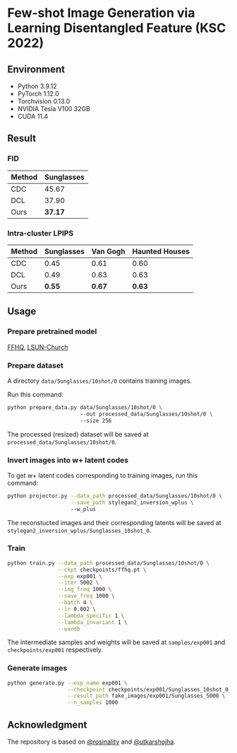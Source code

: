 # Few-shot Image Generation via Learning Disentangled Feature (KSC 2022)
## Environment
- Python 3.9.12
- PyTorch 1.12.0
- Torchvision 0.13.0
- NVIDIA Tesla V100 32GB
- CUDA 11.4

## Result
### FID
|Method|Sunglasses|  
|------|----------|
|CDC|45.67|
|DCL|37.90|
|Ours|**37.17**|
### Intra-cluster LPIPS
|Method|Sunglasses|Van Gogh|Haunted Houses|   
|--|--|--|--|
|CDC|0.45|0.61|0.60|
|DCL|0.49|0.63|0.63|
|Ours|**0.55**|**0.67**|**0.63**|

## Usage
### Prepare pretrained model
[FFHQ]( https://drive.google.com/file/d/1TQ_6x74RPQf03mSjtqUijM4MZEMyn7HI/view?usp=sharing), [LSUN-Church](https://drive.google.com/file/d/18NlBBI8a61aGBHA1Tr06DQYlf-DRrBOH/view?usp=sharing)
### Prepare dataset
A directory `data/Sunglasses/10shot/0` contains training images.  

Run this command:
```bash
python prepare_data.py data/Sunglasses/10shot/0 \ 
                       --out processed_data/Sunglasses/10shot/0 \ 
                       --size 256
```
The processed (resized) dataset will be saved at `processed_data/Sunglasses/10shot/0`.
### Invert images into w+ latent codes
To get w+ latent codes corresponding to training images, run this command:
```bash
python projector.py --data_path processed_data/Sunglasses/10shot/0 \
                    --save_path stylegan2_inversion_wplus \ 
                    --w_plus
```
The reconstucted images and their corresponding latents will be saved at `stylegan2_inversion_wplus/Sunglasses_10shot_0`.
### Train
```bash
python train.py --data_path processed_data/Sunglasses/10shot/0 \
                --ckpt checkpoints/ffhq.pt \
                --exp exp001 \
                --iter 5002 \
                --img_freq 1000 \
                --save_freq 1000 \
                --batch 4 \
                --lr 0.002 \
                --lambda_specific 1 \
                --lambda_invariant 1 \
                --wandb
```

The intermediate samples and weights will be saved at `samples/exp001` and `checkpoints/exp001` respectively.

### Generate images
```bash
python generate.py --exp_name exp001 \
                   --checkpoint checkpoints/exp001/Sunglasses_10shot_0_005000.pt \
                   --result_path fake_images/exp001/Sunglasses_5000 \
                   --n_samples 1000
```

## Acknowledgment
The repository is based on [@rosinality](https://github.com/rosinality/stylegan2-pytorch) and [@utkarshojha](https://github.com/utkarshojha/few-shot-gan-adaptation).
